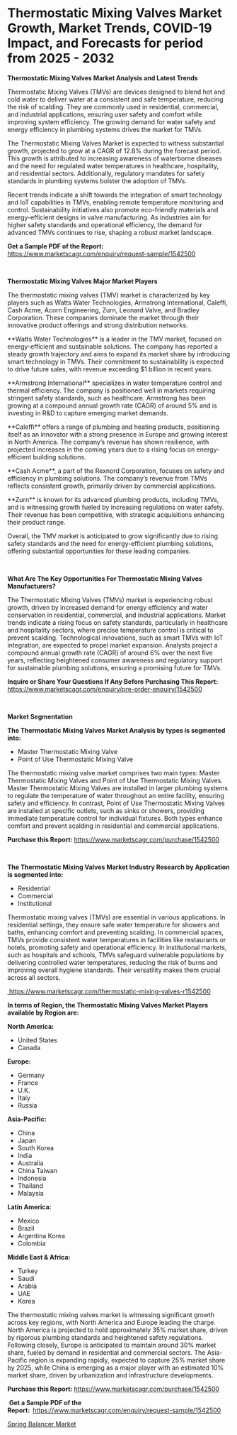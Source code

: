 <p><h1>Thermostatic Mixing Valves Market Growth, Market Trends, COVID-19 Impact, and Forecasts for period from 2025 - 2032</h1></p><p><strong>Thermostatic Mixing Valves Market Analysis and Latest Trends</strong></p>
<p><p>Thermostatic Mixing Valves (TMVs) are devices designed to blend hot and cold water to deliver water at a consistent and safe temperature, reducing the risk of scalding. They are commonly used in residential, commercial, and industrial applications, ensuring user safety and comfort while improving system efficiency. The growing demand for water safety and energy efficiency in plumbing systems drives the market for TMVs.</p><p>The Thermostatic Mixing Valves Market is expected to witness substantial growth, projected to grow at a CAGR of 12.8% during the forecast period. This growth is attributed to increasing awareness of waterborne diseases and the need for regulated water temperatures in healthcare, hospitality, and residential sectors. Additionally, regulatory mandates for safety standards in plumbing systems bolster the adoption of TMVs.</p><p>Recent trends indicate a shift towards the integration of smart technology and IoT capabilities in TMVs, enabling remote temperature monitoring and control. Sustainability initiatives also promote eco-friendly materials and energy-efficient designs in valve manufacturing. As industries aim for higher safety standards and operational efficiency, the demand for advanced TMVs continues to rise, shaping a robust market landscape.</p></p>
<p><strong>Get a Sample PDF of the Report:&nbsp;</strong> <a href="https://www.marketscagr.com/enquiry/request-sample/1542500?utm_campaign=2942&utm_medium=2&utm_source=Github&utm_content=ia&utm_term=08042025&utm_id=thermostatic-mixing-valves">https://www.marketscagr.com/enquiry/request-sample/1542500</a></p>
<p>&nbsp;</p>
<p><strong>Thermostatic Mixing Valves Major Market Players</strong></p>
<p><p>The thermostatic mixing valves (TMV) market is characterized by key players such as Watts Water Technologies, Armstrong International, Caleffi, Cash Acme, Acorn Engineering, Zurn, Leonard Valve, and Bradley Corporation. These companies dominate the market through their innovative product offerings and strong distribution networks.</p><p>**Watts Water Technologies** is a leader in the TMV market, focused on energy-efficient and sustainable solutions. The company has reported a steady growth trajectory and aims to expand its market share by introducing smart technology in TMVs. Their commitment to sustainability is expected to drive future sales, with revenue exceeding $1 billion in recent years.</p><p>**Armstrong International** specializes in water temperature control and thermal efficiency. The company is positioned well in markets requiring stringent safety standards, such as healthcare. Armstrong has been growing at a compound annual growth rate (CAGR) of around 5% and is investing in R&D to capture emerging market demands.</p><p>**Caleffi** offers a range of plumbing and heating products, positioning itself as an innovator with a strong presence in Europe and growing interest in North America. The company’s revenue has shown resilience, with projected increases in the coming years due to a rising focus on energy-efficient building solutions.</p><p>**Cash Acme**, a part of the Rexnord Corporation, focuses on safety and efficiency in plumbing solutions. The company’s revenue from TMVs reflects consistent growth, primarily driven by commercial applications.</p><p>**Zurn** is known for its advanced plumbing products, including TMVs, and is witnessing growth fueled by increasing regulations on water safety. Their revenue has been competitive, with strategic acquisitions enhancing their product range.</p><p>Overall, the TMV market is anticipated to grow significantly due to rising safety standards and the need for energy-efficient plumbing solutions, offering substantial opportunities for these leading companies.</p></p>
<p>&nbsp;</p>
<p><strong>What Are The Key Opportunities For Thermostatic Mixing Valves Manufacturers?</strong></p>
<p><p>The Thermostatic Mixing Valves (TMVs) market is experiencing robust growth, driven by increased demand for energy efficiency and water conservation in residential, commercial, and industrial applications. Market trends indicate a rising focus on safety standards, particularly in healthcare and hospitality sectors, where precise temperature control is critical to prevent scalding. Technological innovations, such as smart TMVs with IoT integration, are expected to propel market expansion. Analysts project a compound annual growth rate (CAGR) of around 6% over the next five years, reflecting heightened consumer awareness and regulatory support for sustainable plumbing solutions, ensuring a promising future for TMVs.</p></p>
<p><strong>Inquire or Share Your Questions If Any Before Purchasing This Report:</strong> <a href="https://www.marketscagr.com/enquiry/pre-order-enquiry/1542500?utm_campaign=2942&utm_medium=2&utm_source=Github&utm_content=ia&utm_term=08042025&utm_id=thermostatic-mixing-valves">https://www.marketscagr.com/enquiry/pre-order-enquiry/1542500</a></p>
<p>&nbsp;</p>
<p><strong>Market Segmentation</strong></p>
<p><strong>The Thermostatic Mixing Valves Market Analysis by types is segmented into:</strong></p>
<p><ul><li>Master Thermostatic Mixing Valve</li><li>Point of Use Thermostatic Mixing Valve</li></ul></p>
<p><p>The thermostatic mixing valve market comprises two main types: Master Thermostatic Mixing Valves and Point of Use Thermostatic Mixing Valves. Master Thermostatic Mixing Valves are installed in larger plumbing systems to regulate the temperature of water throughout an entire facility, ensuring safety and efficiency. In contrast, Point of Use Thermostatic Mixing Valves are installed at specific outlets, such as sinks or showers, providing immediate temperature control for individual fixtures. Both types enhance comfort and prevent scalding in residential and commercial applications.</p></p>
<p><strong>Purchase this Report:&nbsp;</strong><a href="https://www.marketscagr.com/purchase/1542500?utm_campaign=2942&utm_medium=2&utm_source=Github&utm_content=ia&utm_term=08042025&utm_id=thermostatic-mixing-valves">https://www.marketscagr.com/purchase/1542500</a></p>
<p>&nbsp;</p>
<p><strong>The Thermostatic Mixing Valves Market Industry Research by Application is segmented into:</strong></p>
<p><ul><li>Residential</li><li>Commercial</li><li>Institutional</li></ul></p>
<p><p>Thermostatic mixing valves (TMVs) are essential in various applications. In residential settings, they ensure safe water temperature for showers and baths, enhancing comfort and preventing scalding. In commercial spaces, TMVs provide consistent water temperatures in facilities like restaurants or hotels, promoting safety and operational efficiency. In institutional markets, such as hospitals and schools, TMVs safeguard vulnerable populations by delivering controlled water temperatures, reducing the risk of burns and improving overall hygiene standards. Their versatility makes them crucial across all sectors.</p></p>
<p><a href="https://www.marketscagr.com/thermostatic-mixing-valves-r1542500?utm_campaign=2942&utm_medium=2&utm_source=Github&utm_content=ia&utm_term=08042025&utm_id=thermostatic-mixing-valves">&nbsp;https://www.marketscagr.com/thermostatic-mixing-valves-r1542500</a></p>
<p><strong>In terms of Region, the Thermostatic Mixing Valves Market Players available by Region are:</strong></p>
<p>
    <p> <strong> North America: </strong>
        <ul>
            <li>United States</li>
            <li>Canada</li>
        </ul>
        </p> 
    <p> <strong> Europe: </strong>
        <ul>
            <li>Germany</li>
            <li>France</li>
            <li>U.K.</li>
            <li>Italy</li>
            <li>Russia</li>
        </ul>
        </p> 
    <p> <strong> Asia-Pacific: </strong>
        <ul>
            <li>China</li>
            <li>Japan</li>
            <li>South Korea</li>
            <li>India</li>
            <li>Australia</li>
            <li>China Taiwan</li>
            <li>Indonesia</li>
            <li>Thailand</li>
            <li>Malaysia</li>
        </ul>
        </p> 
    <p> <strong> Latin America: </strong>
        <ul>
            <li>Mexico</li>
            <li>Brazil</li>
            <li>Argentina Korea</li>
            <li>Colombia</li>
        </ul>
        </p> 
    <p> <strong> Middle East & Africa: </strong>
        <ul>
            <li>Turkey</li>
            <li>Saudi</li>
            <li>Arabia</li>
            <li>UAE</li>
            <li>Korea</li>
        </ul>
    </p>
    </p>
<p><p>The thermostatic mixing valves market is witnessing significant growth across key regions, with North America and Europe leading the charge. North America is projected to hold approximately 35% market share, driven by rigorous plumbing standards and heightened safety regulations. Following closely, Europe is anticipated to maintain around 30% market share, fueled by demand in residential and commercial sectors. The Asia-Pacific region is expanding rapidly, expected to capture 25% market share by 2025, while China is emerging as a major player with an estimated 10% market share, driven by urbanization and infrastructure developments.</p></p>
<p><strong>Purchase this Report: </strong><a href="https://www.marketscagr.com/purchase/1542500?utm_campaign=2942&utm_medium=2&utm_source=Github&utm_content=ia&utm_term=08042025&utm_id=thermostatic-mixing-valves">https://www.marketscagr.com/purchase/1542500</a></p>
<p>&nbsp;<strong>Get a Sample PDF of the Report:&nbsp;&nbsp;</strong><a href="https://www.marketscagr.com/enquiry/request-sample/1542500?utm_campaign=2942&utm_medium=2&utm_source=Github&utm_content=ia&utm_term=08042025&utm_id=thermostatic-mixing-valves">https://www.marketscagr.com/enquiry/request-sample/1542500</a></p>
<p><strong></strong></p>
<p><p><a href="https://github.com/dekamrapinq1/Market-Research-Report-List-1/blob/main/spring-balancer-market.md?utm_campaign=2942&utm_medium=2&utm_source=Github&utm_content=ia&utm_term=08042025&utm_id=thermostatic-mixing-valves">Spring Balancer Market</a></p></p>